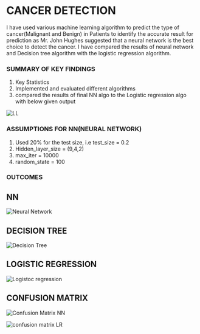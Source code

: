 # CANCER DETECTION

I have used various machine learning algorithm to predict the type of cancer(Malignant and Benign) in Patients to identify the accurate result for prediction as Mr. John Hughes suggested that a neural network is the best choice to detect the cancer. I have compared the results of neural network and Decision tree algorithm with the logistic regression algorithm.

### SUMMARY OF KEY FINDINGS 

1. Key Statistics </br>
2. Implemented and evaluated different algorithms </br>
3. compared the results of final NN algo to the Logistic regression algo with below given output </br>

![LL](https://github.com/jhanvikamani/Python-Project-for-Cancer-Detection/assets/49193372/84000251-3067-45fc-be6f-7e3b2da2219e)

### ASSUMPTIONS FOR NN(NEURAL NETWORK)

1. Used 20% for the test size, i.e test_size = 0.2 </br>
2. Hidden_layer_size = (9,4,2) </br>
3. max_iter = 10000 </br>
4. random_state = 100 </br>

### OUTCOMES 

## NN

![Neural Network](https://github.com/jhanvikamani/Python-Project-for-Cancer-Detection/assets/49193372/668d86ae-61cc-4bd2-a9ea-4013e46171cc)

## DECISION TREE

![Decision Tree](https://github.com/jhanvikamani/Python-Project-for-Cancer-Detection/assets/49193372/d26397ca-978b-41d9-8687-8d328665acb5)

## LOGISTIC REGRESSION

![Logistoc regression ](https://github.com/jhanvikamani/Python-Project-for-Cancer-Detection/assets/49193372/07f0f9b7-6b8a-4339-ab2d-e0811bfd068c)

## CONFUSION MATRIX 

![Confusion Matrix NN](https://github.com/jhanvikamani/Python-Project-for-Cancer-Detection/assets/49193372/46479f52-496f-481c-8330-e2d11d353364)

![confusion matrix LR](https://github.com/jhanvikamani/Python-Project-for-Cancer-Detection/assets/49193372/02657ff6-268f-4a14-a987-dcd0c0683be3)




   
